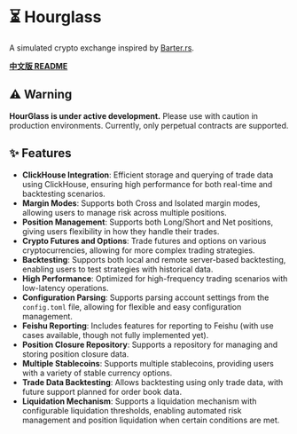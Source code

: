 # ⏳ Hourglass

A simulated crypto exchange inspired by [Barter.rs](https://github.com/barter-rs/barter-rs).

[**中文版 README**](https://github.com/arthur19q3/Hourglass/blob/master/README_CN.md)

## ⚠️ Warning

**HourGlass is under active development.** Please use with caution in production environments. Currently, only perpetual contracts are supported.

## ✨ Features

- **ClickHouse Integration**: Efficient storage and querying of trade data using ClickHouse, ensuring high performance for both real-time and backtesting scenarios.
- **Margin Modes**: Supports both Cross and Isolated margin modes, allowing users to manage risk across multiple positions.
- **Position Management**: Supports both Long/Short and Net positions, giving users flexibility in how they handle their trades.
- **Crypto Futures and Options**: Trade futures and options on various cryptocurrencies, allowing for more complex trading strategies.
- **Backtesting**: Supports both local and remote server-based backtesting, enabling users to test strategies with historical data.
- **High Performance**: Optimized for high-frequency trading scenarios with low-latency operations.
- **Configuration Parsing**: Supports parsing account settings from the `config.toml` file, allowing for flexible and easy configuration management.
- **Feishu Reporting**: Includes features for reporting to Feishu (with use cases available, though not fully implemented yet).
- **Position Closure Repository**: Supports a repository for managing and storing position closure data.
- **Multiple Stablecoins**: Supports multiple stablecoins, providing users with a variety of stable currency options.
- **Trade Data Backtesting**: Allows backtesting using only trade data, with future support planned for order book data.
- **Liquidation Mechanism**: Supports a liquidation mechanism with configurable liquidation thresholds, enabling automated risk management and position liquidation when certain conditions are met.
